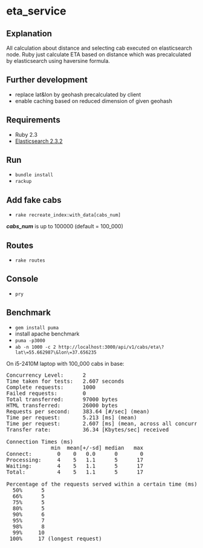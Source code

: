 # eta_service

## Explanation

All calculation about distance and selecting cab executed on elasticsearch node. Ruby just calculate ETA based on distance which was precalculated by elasticsearch using haversine formula.

## Further development

* replace lat&lon by geohash precalculated by client
* enable caching based on reduced dimension of given geohash

## Requirements

* Ruby 2.3
* [Elasticsearch 2.3.2](https://www.elastic.co/guide/en/elasticsearch/reference/current/_installation.html)

## Run

* `bundle install`
* `rackup`

## Add fake cabs

* `rake recreate_index:with_data[cabs_num]`

***cabs_num*** is up to 100000 (default = 100_000)

## Routes

* `rake routes`

## Console

* `pry`

## Benchmark

* `gem install puma`
* install apache benchmark
* `puma -p3000`
* `ab -n 1000 -c 2 http://localhost:3000/api/v1/cabs/eta\?lat\=55.662987\&lon\=37.656235`

On i5-2410M laptop with 100_000 cabs in base:

<pre>Concurrency Level:      2
Time taken for tests:   2.607 seconds
Complete requests:      1000
Failed requests:        0
Total transferred:      97000 bytes
HTML transferred:       26000 bytes
Requests per second:    383.64 [#/sec] (mean)
Time per request:       5.213 [ms] (mean)
Time per request:       2.607 [ms] (mean, across all concurrent requests)
Transfer rate:          36.34 [Kbytes/sec] received

Connection Times (ms)
              min  mean[+/-sd] median   max
Connect:        0    0   0.0      0       0
Processing:     4    5   1.1      5      17
Waiting:        4    5   1.1      5      17
Total:          4    5   1.1      5      17

Percentage of the requests served within a certain time (ms)
  50%      5
  66%      5
  75%      5
  80%      5
  90%      6
  95%      7
  98%      8
  99%     10
 100%     17 (longest request)</pre>
